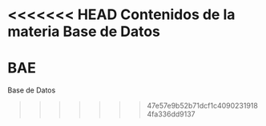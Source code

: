 <<<<<<< HEAD
Contenidos de la materia Base de Datos
=======
BAE
====

Base de Datos
>>>>>>> 47e57e9b52b71dcf1c40902319184fa336dd9137
